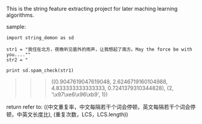 This is the string feature extracting project for later maching learning algorithms.

sample:

```
import string_demon as sd

str1 = "我住在北方，夜晚听见窗外的雨声，让我想起了南方。May the force be with you....""
str2 = "

print sd.spam_check(str1)
```

>>> ((0.9047619047619048, 2.6246719160104988, 4.833333333333333, 0.7241379310344828), (2, '\x97\xe6\x96\xb9', 1))

return refer to: ((中文重复率，中文每隔若干个词会停顿，英文每隔若干个词会停顿，中英文长度比), (重复次数，LCS，LCS.length))
